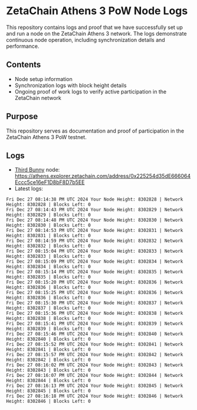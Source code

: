 # ZetaChain Athens 3 PoW Node Logs
This repository contains logs and proof that we have successfully set up and run a node on the ZetaChain Athens 3 network. The logs demonstrate continuous node operation, including synchronization details and performance.

## Contents
- Node setup information
- Synchronization logs with block height details
- Ongoing proof of work logs to verify active participation in the ZetaChain network

## Purpose
This repository serves as documentation and proof of participation in the ZetaChain Athens 3 PoW testnet.

## Logs

- [Third Bunny](https://thirdbunny.xyz/) node: https://athens.explorer.zetachain.com/address/0x225254d35dE666064Eccc5ce16eF1D8bF8D7b5EE
- Latest logs:
```
Fri Dec 27 08:14:38 PM UTC 2024 Your Node Height: 8302828 | Network Height: 8302828 | Blocks Left: 0
Fri Dec 27 08:14:43 PM UTC 2024 Your Node Height: 8302829 | Network Height: 8302829 | Blocks Left: 0
Fri Dec 27 08:14:48 PM UTC 2024 Your Node Height: 8302830 | Network Height: 8302830 | Blocks Left: 0
Fri Dec 27 08:14:53 PM UTC 2024 Your Node Height: 8302831 | Network Height: 8302831 | Blocks Left: 0
Fri Dec 27 08:14:59 PM UTC 2024 Your Node Height: 8302832 | Network Height: 8302832 | Blocks Left: 0
Fri Dec 27 08:15:04 PM UTC 2024 Your Node Height: 8302833 | Network Height: 8302833 | Blocks Left: 0
Fri Dec 27 08:15:09 PM UTC 2024 Your Node Height: 8302834 | Network Height: 8302834 | Blocks Left: 0
Fri Dec 27 08:15:14 PM UTC 2024 Your Node Height: 8302835 | Network Height: 8302835 | Blocks Left: 0
Fri Dec 27 08:15:20 PM UTC 2024 Your Node Height: 8302836 | Network Height: 8302836 | Blocks Left: 0
Fri Dec 27 08:15:25 PM UTC 2024 Your Node Height: 8302836 | Network Height: 8302836 | Blocks Left: 0
Fri Dec 27 08:15:30 PM UTC 2024 Your Node Height: 8302837 | Network Height: 8302837 | Blocks Left: 0
Fri Dec 27 08:15:36 PM UTC 2024 Your Node Height: 8302838 | Network Height: 8302838 | Blocks Left: 0
Fri Dec 27 08:15:41 PM UTC 2024 Your Node Height: 8302839 | Network Height: 8302839 | Blocks Left: 0
Fri Dec 27 08:15:46 PM UTC 2024 Your Node Height: 8302840 | Network Height: 8302840 | Blocks Left: 0
Fri Dec 27 08:15:52 PM UTC 2024 Your Node Height: 8302841 | Network Height: 8302841 | Blocks Left: 0
Fri Dec 27 08:15:57 PM UTC 2024 Your Node Height: 8302842 | Network Height: 8302842 | Blocks Left: 0
Fri Dec 27 08:16:02 PM UTC 2024 Your Node Height: 8302843 | Network Height: 8302843 | Blocks Left: 0
Fri Dec 27 08:16:07 PM UTC 2024 Your Node Height: 8302844 | Network Height: 8302844 | Blocks Left: 0
Fri Dec 27 08:16:13 PM UTC 2024 Your Node Height: 8302845 | Network Height: 8302845 | Blocks Left: 0
Fri Dec 27 08:16:18 PM UTC 2024 Your Node Height: 8302846 | Network Height: 8302846 | Blocks Left: 0
```
